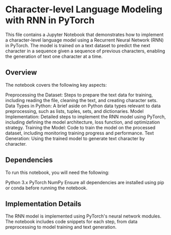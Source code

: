 # Character-level Language Modeling with RNN in PyTorch
This file contains a Jupyter Notebook that demonstrates how to implement a character-level language model using a Recurrent Neural Network (RNN) in PyTorch. The model is trained on a text dataset to predict the next character in a sequence given a sequence of previous characters, enabling the generation of text one character at a time.

## Overview
The notebook covers the following key aspects:

Preprocessing the Dataset: Steps to prepare the text data for training, including reading the file, cleaning the text, and creating character sets.
Data Types in Python: A brief aside on Python data types relevant to data preprocessing, such as lists, tuples, sets, and dictionaries.
Model Implementation: Detailed steps to implement the RNN model using PyTorch, including defining the model architecture, loss function, and optimization strategy.
Training the Model: Code to train the model on the processed dataset, including monitoring training progress and performance.
Text Generation: Using the trained model to generate text character by character.

## Dependencies
To run this notebook, you will need the following:

Python 3.x
PyTorch
NumPy
Ensure all dependencies are installed using pip or conda before running the notebook.

## Implementation Details
The RNN model is implemented using PyTorch's neural network modules.
The notebook includes code snippets for each step, from data preprocessing to model training and text generation.
